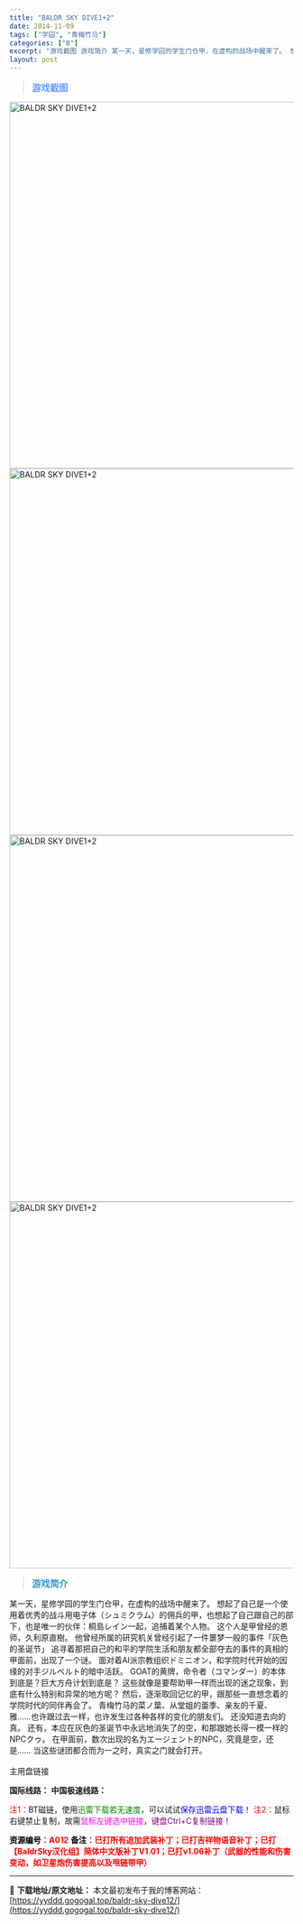 ```yaml
---
title: "BALDR SKY DIVE1+2"
date: 2014-11-09
tags: ["学园", "青梅竹马"]
categories: ["B"]
excerpt: "游戏截图 游戏简介 某一天，星修学园的学生门仓甲，在虚构的战场中醒来了。 想起了自己是一个使用着优秀的战斗用电子体（シュミクラム）的佣兵的甲，也想起了自己跟自己的部下，也是唯一的伙伴：桐島レイン一起，追捕着某个人物。 这个人是甲曾经的恩师，久利原直樹。 他曾经所属的研究机关曾经引起了一件噩梦一般的事&hellip;"
layout: post
---
```


<div>
<blockquote><b><span style="font-size: 12pt; color: #6699ff;">游戏截图</span></b></blockquote>
<div><img title="点击放大" src="https://yyddd.gogogal.top/wp-content/uploads/2025/04/20250424_680a1ad0ebd0e.webp" alt="BALDR SKY DIVE1+2" width="650" /></div>
<div><img title="点击放大" src="https://yyddd.gogogal.top/wp-content/uploads/2025/04/20250424_680a1ad27f848.webp" alt="BALDR SKY DIVE1+2" width="650" /></div>
<div><img title="点击放大" src="https://yyddd.gogogal.top/wp-content/uploads/2025/04/20250424_680a1ad3c4d35.webp" alt="BALDR SKY DIVE1+2" width="650" /></div>
<div><img title="点击放大" src="https://yyddd.gogogal.top/wp-content/uploads/2025/04/20250424_680a1ad5a24ae.webp" alt="BALDR SKY DIVE1+2" width="650" /></div>
<blockquote><b><span style="font-size: 12pt; color: #3399cc;">游戏简介</span></b></blockquote>
<div>某一天，星修学园的学生门仓甲，在虚构的战场中醒来了。
想起了自己是一个使用着优秀的战斗用电子体（シュミクラム）的佣兵的甲，也想起了自己跟自己的部下，也是唯一的伙伴：桐島レイン一起，追捕着某个人物。
这个人是甲曾经的恩师，久利原直樹。
他曾经所属的研究机关曾经引起了一件噩梦一般的事件「灰色的圣诞节」
追寻着那把自己的和平的学院生活和朋友都全部夺去的事件的真相的甲面前，出现了一个谜。
面对着AI派宗教组织ドミニオン，和学院时代开始的因缘的对手ジルベルト的暗中活跃。
GOAT的黄牌，命令者（コマンダー）的本体到底是？巨大方舟计划到底是？
这些就像是要帮助甲一样而出现的迷之现象，到底有什么特别和异常的地方呢？
然后，逐渐取回记忆的甲，跟那些一直想念着的学院时代的同伴再会了。
青梅竹马的菜ノ葉、从堂姐的亜季、亲友的千夏、雅……也许跟过去一样，也许发生过各种各样的变化的朋友们。
还没知道去向的真。
还有，本应在灰色的圣诞节中永远地消失了的空，和那跟她长得一模一样的NPCクゥ。
在甲面前，数次出现的名为エージェント的NPC，究竟是空，还是……
当这些谜团都合而为一之时，真实之门就会打开。</div>
&nbsp;

</div>
<div class="panel panel-primary">
<div class="panel-heading">主用盘链接</div>
<div class="panel-body">

<b>国际线路：</b>
<b>中国极速线路：</b>


<span style="color: #ff0000;">注1：</span>BT磁链，使用<span style="color: #008000;">迅雷下载若无速度</span>，可以试试<span style="color: #0000ff;">保存迅雷云盘下载！</span>
<span style="color: #ff0000;">注2：</span>鼠标右键禁止复制，故需<span style="color: #ff00ff;">鼠标左键选中链接</span>，<span style="color: #800080;">键盘Ctrl+C复制链接！</span>

</div>
<div class="panel-footer"><span style="color: #ff0000;"><b><span style="color: #000000;">资源编号</span>：A012</b></span>
<span style="color: #ff0000;"><b><span style="color: #000000;">备注</span>：已打所有追加武装补丁；已打吉祥物语音补丁；已打【BaldrSky汉化组】简体中文版补丁V1.01；已打v1.06补丁（武器的性能和伤害变动，如卫星炮伤害提高以及甩链带甲）</b></span></div>
</div>

---
📖 **下载地址/原文地址：** 本文最初发布于我的博客网站：[https://yyddd.gogogal.top/baldr-sky-dive12/](https://yyddd.gogogal.top/baldr-sky-dive12/)
